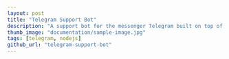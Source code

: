```yaml
---
layout: post
title: "Telegram Support Bot"
description: "A support bot for the messenger Telegram built on top of the Telegraf framework. This is a support ticket bot for little companies on Telegram. It is intended to control a main bot and let a small supergroup of admins handle all incoming tickets with a spam protection and image forwarding."
thumb_image: "documentation/sample-image.jpg"
tags: [telegram, nodejs]
github_url: "telegram-support-bot"
---
```

